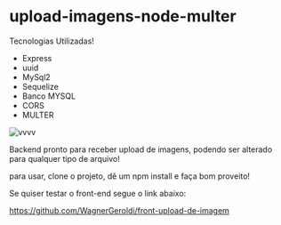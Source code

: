 # upload-imagens-node-multer

Tecnologias Utilizadas!

* Express
* uuid
* MySql2
* Sequelize
* Banco MYSQL
* CORS
* MULTER

![vvvv](https://user-images.githubusercontent.com/74829196/184974550-bea0a30c-53ac-48f7-b7d9-1529e5ace0b4.gif)



Backend pronto para receber upload de imagens, podendo ser alterado para qualquer tipo de arquivo!

para usar, clone o projeto, dê um npm install e faça bom proveito!

Se quiser testar o front-end segue o link abaixo:

https://github.com/WagnerGeroldi/front-upload-de-imagem
